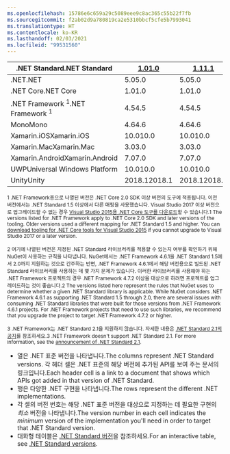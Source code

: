 ```yaml
---
ms.openlocfilehash: 15786e6c659a29c5089eee9c8ac365c55b22f7fb
ms.sourcegitcommit: f2ab02d9a780819ca2e5310bbcf5cfe5b7993041
ms.translationtype: HT
ms.contentlocale: ko-KR
ms.lasthandoff: 02/03/2021
ms.locfileid: "99531560"
---
```

| <span data-ttu-id="914a6-101">.NET Standard</span><span class="sxs-lookup"><span data-stu-id="914a6-101">.NET Standard</span></span>              | <span data-ttu-id="914a6-102">[1.0]</span><span class="sxs-lookup"><span data-stu-id="914a6-102">[1.0]</span></span>  | <span data-ttu-id="914a6-103">[1.1]</span><span class="sxs-lookup"><span data-stu-id="914a6-103">[1.1]</span></span>  | <span data-ttu-id="914a6-104">[1.2]</span><span class="sxs-lookup"><span data-stu-id="914a6-104">[1.2]</span></span> | <span data-ttu-id="914a6-105">[1.3]</span><span class="sxs-lookup"><span data-stu-id="914a6-105">[1.3]</span></span> | <span data-ttu-id="914a6-106">[1.4]</span><span class="sxs-lookup"><span data-stu-id="914a6-106">[1.4]</span></span> | <span data-ttu-id="914a6-107">[1.5]</span><span class="sxs-lookup"><span data-stu-id="914a6-107">[1.5]</span></span>              | <span data-ttu-id="914a6-108">[1.6]</span><span class="sxs-lookup"><span data-stu-id="914a6-108">[1.6]</span></span>              | <span data-ttu-id="914a6-109">[2.0]</span><span class="sxs-lookup"><span data-stu-id="914a6-109">[2.0]</span></span>               | <span data-ttu-id="914a6-110">[2.1]</span><span class="sxs-lookup"><span data-stu-id="914a6-110">[2.1]</span></span> |
|----------------------------|--------|--------|-------|-------|-------|--------------------|--------------------|---------------------|---------------------
| <span data-ttu-id="914a6-111">.NET</span><span class="sxs-lookup"><span data-stu-id="914a6-111">.NET</span></span>                       | <span data-ttu-id="914a6-112">5.0</span><span class="sxs-lookup"><span data-stu-id="914a6-112">5.0</span></span>    | <span data-ttu-id="914a6-113">5.0</span><span class="sxs-lookup"><span data-stu-id="914a6-113">5.0</span></span>    | <span data-ttu-id="914a6-114">5.0</span><span class="sxs-lookup"><span data-stu-id="914a6-114">5.0</span></span>   | <span data-ttu-id="914a6-115">5.0</span><span class="sxs-lookup"><span data-stu-id="914a6-115">5.0</span></span>   | <span data-ttu-id="914a6-116">5.0</span><span class="sxs-lookup"><span data-stu-id="914a6-116">5.0</span></span>   | <span data-ttu-id="914a6-117">5.0</span><span class="sxs-lookup"><span data-stu-id="914a6-117">5.0</span></span>                | <span data-ttu-id="914a6-118">5.0</span><span class="sxs-lookup"><span data-stu-id="914a6-118">5.0</span></span>                | <span data-ttu-id="914a6-119">5.0</span><span class="sxs-lookup"><span data-stu-id="914a6-119">5.0</span></span>                 | <span data-ttu-id="914a6-120">5.0</span><span class="sxs-lookup"><span data-stu-id="914a6-120">5.0</span></span> |
| <span data-ttu-id="914a6-121">.NET Core</span><span class="sxs-lookup"><span data-stu-id="914a6-121">.NET Core</span></span>                  | <span data-ttu-id="914a6-122">1.0</span><span class="sxs-lookup"><span data-stu-id="914a6-122">1.0</span></span>    | <span data-ttu-id="914a6-123">1.0</span><span class="sxs-lookup"><span data-stu-id="914a6-123">1.0</span></span>    | <span data-ttu-id="914a6-124">1.0</span><span class="sxs-lookup"><span data-stu-id="914a6-124">1.0</span></span>   | <span data-ttu-id="914a6-125">1.0</span><span class="sxs-lookup"><span data-stu-id="914a6-125">1.0</span></span>   | <span data-ttu-id="914a6-126">1.0</span><span class="sxs-lookup"><span data-stu-id="914a6-126">1.0</span></span>   | <span data-ttu-id="914a6-127">1.0</span><span class="sxs-lookup"><span data-stu-id="914a6-127">1.0</span></span>                | <span data-ttu-id="914a6-128">1.0</span><span class="sxs-lookup"><span data-stu-id="914a6-128">1.0</span></span>                | <span data-ttu-id="914a6-129">2.0</span><span class="sxs-lookup"><span data-stu-id="914a6-129">2.0</span></span>                 | <span data-ttu-id="914a6-130">3.0</span><span class="sxs-lookup"><span data-stu-id="914a6-130">3.0</span></span> |
| <span data-ttu-id="914a6-131">.NET Framework <sup>1</sup></span><span class="sxs-lookup"><span data-stu-id="914a6-131">.NET Framework <sup>1</sup></span></span>| <span data-ttu-id="914a6-132">4.5</span><span class="sxs-lookup"><span data-stu-id="914a6-132">4.5</span></span>    | <span data-ttu-id="914a6-133">4.5</span><span class="sxs-lookup"><span data-stu-id="914a6-133">4.5</span></span>    | <span data-ttu-id="914a6-134">4.5.1</span><span class="sxs-lookup"><span data-stu-id="914a6-134">4.5.1</span></span> | <span data-ttu-id="914a6-135">4.6</span><span class="sxs-lookup"><span data-stu-id="914a6-135">4.6</span></span>   | <span data-ttu-id="914a6-136">4.6.1</span><span class="sxs-lookup"><span data-stu-id="914a6-136">4.6.1</span></span> | <span data-ttu-id="914a6-137">4.6.1 <sup>2</sup></span><span class="sxs-lookup"><span data-stu-id="914a6-137">4.6.1 <sup>2</sup></span></span> | <span data-ttu-id="914a6-138">4.6.1 <sup>2</sup></span><span class="sxs-lookup"><span data-stu-id="914a6-138">4.6.1 <sup>2</sup></span></span> | <span data-ttu-id="914a6-139">4.6.1 <sup>2</sup></span><span class="sxs-lookup"><span data-stu-id="914a6-139">4.6.1 <sup>2</sup></span></span>  | <span data-ttu-id="914a6-140">해당 없음<sup>3</sup></span><span class="sxs-lookup"><span data-stu-id="914a6-140">N/A<sup>3</sup></span></span> |
| <span data-ttu-id="914a6-141">Mono</span><span class="sxs-lookup"><span data-stu-id="914a6-141">Mono</span></span>                       | <span data-ttu-id="914a6-142">4.6</span><span class="sxs-lookup"><span data-stu-id="914a6-142">4.6</span></span>    | <span data-ttu-id="914a6-143">4.6</span><span class="sxs-lookup"><span data-stu-id="914a6-143">4.6</span></span>    | <span data-ttu-id="914a6-144">4.6</span><span class="sxs-lookup"><span data-stu-id="914a6-144">4.6</span></span>   | <span data-ttu-id="914a6-145">4.6</span><span class="sxs-lookup"><span data-stu-id="914a6-145">4.6</span></span>   | <span data-ttu-id="914a6-146">4.6</span><span class="sxs-lookup"><span data-stu-id="914a6-146">4.6</span></span>   | <span data-ttu-id="914a6-147">4.6</span><span class="sxs-lookup"><span data-stu-id="914a6-147">4.6</span></span>                | <span data-ttu-id="914a6-148">4.6</span><span class="sxs-lookup"><span data-stu-id="914a6-148">4.6</span></span>                | <span data-ttu-id="914a6-149">5.4</span><span class="sxs-lookup"><span data-stu-id="914a6-149">5.4</span></span>                 | <span data-ttu-id="914a6-150">6.4</span><span class="sxs-lookup"><span data-stu-id="914a6-150">6.4</span></span> |
| <span data-ttu-id="914a6-151">Xamarin.iOS</span><span class="sxs-lookup"><span data-stu-id="914a6-151">Xamarin.iOS</span></span>                | <span data-ttu-id="914a6-152">10.0</span><span class="sxs-lookup"><span data-stu-id="914a6-152">10.0</span></span>   | <span data-ttu-id="914a6-153">10.0</span><span class="sxs-lookup"><span data-stu-id="914a6-153">10.0</span></span>   | <span data-ttu-id="914a6-154">10.0</span><span class="sxs-lookup"><span data-stu-id="914a6-154">10.0</span></span>  | <span data-ttu-id="914a6-155">10.0</span><span class="sxs-lookup"><span data-stu-id="914a6-155">10.0</span></span>  | <span data-ttu-id="914a6-156">10.0</span><span class="sxs-lookup"><span data-stu-id="914a6-156">10.0</span></span>  | <span data-ttu-id="914a6-157">10.0</span><span class="sxs-lookup"><span data-stu-id="914a6-157">10.0</span></span>               | <span data-ttu-id="914a6-158">10.0</span><span class="sxs-lookup"><span data-stu-id="914a6-158">10.0</span></span>               | <span data-ttu-id="914a6-159">10.14</span><span class="sxs-lookup"><span data-stu-id="914a6-159">10.14</span></span>               | <span data-ttu-id="914a6-160">12.16</span><span class="sxs-lookup"><span data-stu-id="914a6-160">12.16</span></span> |
| <span data-ttu-id="914a6-161">Xamarin.Mac</span><span class="sxs-lookup"><span data-stu-id="914a6-161">Xamarin.Mac</span></span>                | <span data-ttu-id="914a6-162">3.0</span><span class="sxs-lookup"><span data-stu-id="914a6-162">3.0</span></span>    | <span data-ttu-id="914a6-163">3.0</span><span class="sxs-lookup"><span data-stu-id="914a6-163">3.0</span></span>    | <span data-ttu-id="914a6-164">3.0</span><span class="sxs-lookup"><span data-stu-id="914a6-164">3.0</span></span>   | <span data-ttu-id="914a6-165">3.0</span><span class="sxs-lookup"><span data-stu-id="914a6-165">3.0</span></span>   | <span data-ttu-id="914a6-166">3.0</span><span class="sxs-lookup"><span data-stu-id="914a6-166">3.0</span></span>   | <span data-ttu-id="914a6-167">3.0</span><span class="sxs-lookup"><span data-stu-id="914a6-167">3.0</span></span>                | <span data-ttu-id="914a6-168">3.0</span><span class="sxs-lookup"><span data-stu-id="914a6-168">3.0</span></span>                | <span data-ttu-id="914a6-169">3.8</span><span class="sxs-lookup"><span data-stu-id="914a6-169">3.8</span></span>                 | <span data-ttu-id="914a6-170">5.16</span><span class="sxs-lookup"><span data-stu-id="914a6-170">5.16</span></span> |
| <span data-ttu-id="914a6-171">Xamarin.Android</span><span class="sxs-lookup"><span data-stu-id="914a6-171">Xamarin.Android</span></span>            | <span data-ttu-id="914a6-172">7.0</span><span class="sxs-lookup"><span data-stu-id="914a6-172">7.0</span></span>    | <span data-ttu-id="914a6-173">7.0</span><span class="sxs-lookup"><span data-stu-id="914a6-173">7.0</span></span>    | <span data-ttu-id="914a6-174">7.0</span><span class="sxs-lookup"><span data-stu-id="914a6-174">7.0</span></span>   | <span data-ttu-id="914a6-175">7.0</span><span class="sxs-lookup"><span data-stu-id="914a6-175">7.0</span></span>   | <span data-ttu-id="914a6-176">7.0</span><span class="sxs-lookup"><span data-stu-id="914a6-176">7.0</span></span>   | <span data-ttu-id="914a6-177">7.0</span><span class="sxs-lookup"><span data-stu-id="914a6-177">7.0</span></span>                | <span data-ttu-id="914a6-178">7.0</span><span class="sxs-lookup"><span data-stu-id="914a6-178">7.0</span></span>                | <span data-ttu-id="914a6-179">8.0</span><span class="sxs-lookup"><span data-stu-id="914a6-179">8.0</span></span>                 | <span data-ttu-id="914a6-180">10.0</span><span class="sxs-lookup"><span data-stu-id="914a6-180">10.0</span></span> |
| <span data-ttu-id="914a6-181">UWP</span><span class="sxs-lookup"><span data-stu-id="914a6-181">Universal Windows Platform</span></span> | <span data-ttu-id="914a6-182">10.0</span><span class="sxs-lookup"><span data-stu-id="914a6-182">10.0</span></span>   | <span data-ttu-id="914a6-183">10.0</span><span class="sxs-lookup"><span data-stu-id="914a6-183">10.0</span></span>   | <span data-ttu-id="914a6-184">10.0</span><span class="sxs-lookup"><span data-stu-id="914a6-184">10.0</span></span>  | <span data-ttu-id="914a6-185">10.0</span><span class="sxs-lookup"><span data-stu-id="914a6-185">10.0</span></span>  | <span data-ttu-id="914a6-186">10.0</span><span class="sxs-lookup"><span data-stu-id="914a6-186">10.0</span></span>  | <span data-ttu-id="914a6-187">10.0.16299</span><span class="sxs-lookup"><span data-stu-id="914a6-187">10.0.16299</span></span>         | <span data-ttu-id="914a6-188">10.0.16299</span><span class="sxs-lookup"><span data-stu-id="914a6-188">10.0.16299</span></span>         | <span data-ttu-id="914a6-189">10.0.16299</span><span class="sxs-lookup"><span data-stu-id="914a6-189">10.0.16299</span></span>          | <span data-ttu-id="914a6-190">TBD</span><span class="sxs-lookup"><span data-stu-id="914a6-190">TBD</span></span> |
| <span data-ttu-id="914a6-191">Unity</span><span class="sxs-lookup"><span data-stu-id="914a6-191">Unity</span></span>                      | <span data-ttu-id="914a6-192">2018.1</span><span class="sxs-lookup"><span data-stu-id="914a6-192">2018.1</span></span> | <span data-ttu-id="914a6-193">2018.1</span><span class="sxs-lookup"><span data-stu-id="914a6-193">2018.1</span></span> | <span data-ttu-id="914a6-194">2018.1</span><span class="sxs-lookup"><span data-stu-id="914a6-194">2018.1</span></span>| <span data-ttu-id="914a6-195">2018.1</span><span class="sxs-lookup"><span data-stu-id="914a6-195">2018.1</span></span>| <span data-ttu-id="914a6-196">2018.1</span><span class="sxs-lookup"><span data-stu-id="914a6-196">2018.1</span></span>| <span data-ttu-id="914a6-197">2018.1</span><span class="sxs-lookup"><span data-stu-id="914a6-197">2018.1</span></span>             |  <span data-ttu-id="914a6-198">2018.1</span><span class="sxs-lookup"><span data-stu-id="914a6-198">2018.1</span></span>            | <span data-ttu-id="914a6-199">2018.1</span><span class="sxs-lookup"><span data-stu-id="914a6-199">2018.1</span></span>              | <span data-ttu-id="914a6-200">TBD</span><span class="sxs-lookup"><span data-stu-id="914a6-200">TBD</span></span> |

<span data-ttu-id="914a6-201"><sup>1 .NET Framework용으로 나열된 버전은 .NET Core 2.0 SDK 이상 버전의 도구에 적용됩니다. 이전 버전에서는 .NET Standard 1.5 이상에서 다른 매핑을 사용했습니다. Visual Studio 2017 이상 버전으로 업그레이드할 수 없는 경우 [Visual Studio 2015용 .NET Core 도구를 다운로드](https://github.com/dotnet/core/blob/master/release-notes/download-archive.md)할 수 있습니다.</sup></span><span class="sxs-lookup"><span data-stu-id="914a6-201"><sup>1 The versions listed for .NET Framework apply to .NET Core 2.0 SDK and later versions of the tooling. Older versions used a different mapping for .NET Standard 1.5 and higher. You can [download tooling for .NET Core tools for Visual Studio 2015](https://github.com/dotnet/core/blob/master/release-notes/download-archive.md) if you cannot upgrade to Visual Studio 2017 or a later version.</sup></span></span>

<span data-ttu-id="914a6-202"><sup>2 여기에 나열된 버전은 지정된 .NET Standard 라이브러리를 적용할 수 있는지 여부를 확인하기 위해 NuGet이 사용하는 규칙을 나타냅니다. NuGet에서는 .NET Framework 4.6.1을 .NET Standard 1.5에서 2.0까지 지원하는 것으로 간주하는 반면, .NET Framework 4.6.1에서 해당 버전용으로 빌드된 .NET Standard 라이브러리를 사용하는 데 몇 가지 문제가 있습니다. 이러한 라이브러리를 사용해야 하는 .NET Framework 프로젝트의 경우 .NET Framework 4.7.2 이상을 대상으로 하려면 프로젝트를 업그레이드하는 것이 좋습니다.</sup></span><span class="sxs-lookup"><span data-stu-id="914a6-202"><sup>2 The versions listed here represent the rules that NuGet uses to determine whether a given .NET Standard library is applicable. While NuGet considers .NET Framework 4.6.1 as supporting .NET Standard 1.5 through 2.0, there are several issues with consuming .NET Standard libraries that were built for those versions from .NET Framework 4.6.1 projects. For .NET Framework projects that need to use such libraries, we recommend that you upgrade the project to target .NET Framework 4.7.2 or higher.</sup></span></span>

<span data-ttu-id="914a6-203"><sup>3 .NET Framework는 .NET Standard 2.1을 지원하지 않습니다. 자세한 내용은 [.NET Standard 2.1의 공지](https://devblogs.microsoft.com/dotnet/announcing-net-standard-2-1/)를 참조하세요.</sup></span><span class="sxs-lookup"><span data-stu-id="914a6-203"><sup>3 .NET Framework doesn't support .NET Standard 2.1. For more information, see the [announcement of .NET Standard 2.1](https://devblogs.microsoft.com/dotnet/announcing-net-standard-2-1/).</sup></span></span>

- <span data-ttu-id="914a6-204">열은 .NET 표준 버전을 나타냅니다.</span><span class="sxs-lookup"><span data-stu-id="914a6-204">The columns represent .NET Standard versions.</span></span> <span data-ttu-id="914a6-205">각 헤더 셀은 .NET 표준의 해당 버전에 추가된 API를 보여 주는 문서의 링크입니다.</span><span class="sxs-lookup"><span data-stu-id="914a6-205">Each header cell is a link to a document that shows which APIs got added in that version of .NET Standard.</span></span>
- <span data-ttu-id="914a6-206">행은 다양한 .NET 구현을 나타냅니다.</span><span class="sxs-lookup"><span data-stu-id="914a6-206">The rows represent the different .NET implementations.</span></span>
- <span data-ttu-id="914a6-207">각 셀의 버전 번호는 해당 .NET 표준 버전을 대상으로 지정하는 데 필요한 구현의 *최소* 버전을 나타냅니다.</span><span class="sxs-lookup"><span data-stu-id="914a6-207">The version number in each cell indicates the *minimum* version of the implementation you'll need in order to target that .NET Standard version.</span></span>
- <span data-ttu-id="914a6-208">대화형 테이블은 [.NET Standard 버전](https://dotnet.microsoft.com/platform/dotnet-standard#versions)을 참조하세요.</span><span class="sxs-lookup"><span data-stu-id="914a6-208">For an interactive table, see [.NET Standard versions](https://dotnet.microsoft.com/platform/dotnet-standard#versions).</span></span>

[1.0]: https://github.com/dotnet/standard/blob/master/docs/versions/netstandard1.0.md
[1.1]: https://github.com/dotnet/standard/blob/master/docs/versions/netstandard1.1.md
[1.2]: https://github.com/dotnet/standard/blob/master/docs/versions/netstandard1.2.md
[1.3]: https://github.com/dotnet/standard/blob/master/docs/versions/netstandard1.3.md
[1.4]: https://github.com/dotnet/standard/blob/master/docs/versions/netstandard1.4.md
[1.5]: https://github.com/dotnet/standard/blob/master/docs/versions/netstandard1.5.md
[1.6]: https://github.com/dotnet/standard/blob/master/docs/versions/netstandard1.6.md
[2.0]: https://github.com/dotnet/standard/blob/master/docs/versions/netstandard2.0.md
[2.1]: https://github.com/dotnet/standard/blob/master/docs/versions/netstandard2.1.md
